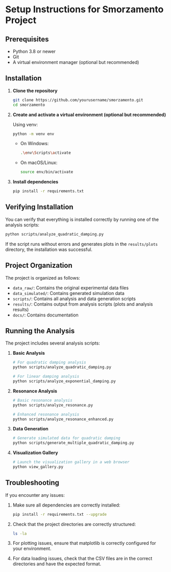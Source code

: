 # Setup Instructions for Smorzamento Project

## Prerequisites

- Python 3.8 or newer
- Git
- A virtual environment manager (optional but recommended)

## Installation

1. **Clone the repository**

   ```bash
   git clone https://github.com/yourusername/smorzamento.git
   cd smorzamento
   ```

2. **Create and activate a virtual environment (optional but recommended)**

   Using venv:
   ```bash
   python -m venv env
   ```

   - On Windows:
     ```bash
     .\env\Scripts\activate
     ```
   - On macOS/Linux:
     ```bash
     source env/bin/activate
     ```

3. **Install dependencies**

   ```bash
   pip install -r requirements.txt
   ```

## Verifying Installation

You can verify that everything is installed correctly by running one of the analysis scripts:

```bash
python scripts/analyze_quadratic_damping.py
```

If the script runs without errors and generates plots in the `results/plots` directory, the installation was successful.

## Project Organization

The project is organized as follows:

- `data_raw/`: Contains the original experimental data files
- `data_simulated/`: Contains generated simulation data
- `scripts/`: Contains all analysis and data generation scripts
- `results/`: Contains output from analysis scripts (plots and analysis results)
- `docs/`: Contains documentation

## Running the Analysis

The project includes several analysis scripts:

1. **Basic Analysis**

   ```bash
   # For quadratic damping analysis
   python scripts/analyze_quadratic_damping.py
   
   # For linear damping analysis
   python scripts/analyze_exponential_damping.py
   ```

2. **Resonance Analysis**

   ```bash
   # Basic resonance analysis
   python scripts/analyze_resonance.py
   
   # Enhanced resonance analysis
   python scripts/analyze_resonance_enhanced.py
   ```

3. **Data Generation**

   ```bash
   # Generate simulated data for quadratic damping
   python scripts/generate_multiple_quadratic_damping.py
   ```

4. **Visualization Gallery**

   ```bash
   # Launch the visualization gallery in a web browser
   python view_gallery.py
   ```

## Troubleshooting

If you encounter any issues:

1. Make sure all dependencies are correctly installed:
   ```bash
   pip install -r requirements.txt --upgrade
   ```

2. Check that the project directories are correctly structured:
   ```bash
   ls -la
   ```

3. For plotting issues, ensure that matplotlib is correctly configured for your environment.

4. For data loading issues, check that the CSV files are in the correct directories and have the expected format.